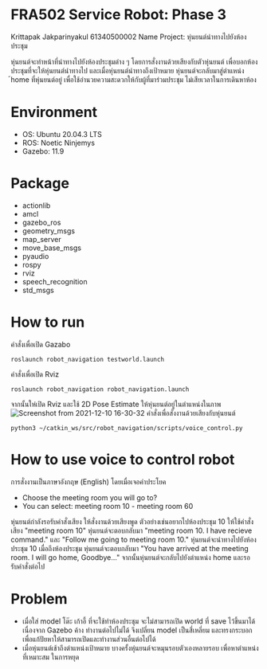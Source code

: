 # FRA502 Service Robot: Phase 3
Krittapak Jakparinyakul 61340500002
Name Project: หุ่นยนต์นำทางไปยังห้องประชุม

หุ่นยนต์จะทำหน้าที่นำทางไปยังห้องประชุมต่าง ๆ โดยการสั่งงานด้วยเสียงกับตัวหุ่นยนต์ เพื่อบอกห้องประชุมที่จะให้หุ่นยนต์นำทางไป และเมื่อหุ่นยนต์นำทางถึงเป้าหมาย หุ่นยนต์จะกลับมาสู่ตำแหน่ง ้home ที่หุ่นยนต์อยู่ เพื่อใช้อำนวยความสะดวกให้กับผู้ที่มาร่วมประชุม ไม่เสียเวลาในการเดินหาห้อง

# Environment
* OS: Ubuntu 20.04.3 LTS
* ROS: Noetic Ninjemys
* Gazebo: 11.9

# Package
* actionlib
* amcl
* gazebo_ros
* geometry_msgs
* map_server
* move_base_msgs
* pyaudio
* rospy
* rviz
* speech_recognition
* std_msgs

# How to run
คำสั่งเพื่อเปิด Gazabo
```
roslaunch robot_navigation testworld.launch
```
คำสั่งเพื่อเปิด Rviz
```
roslaunch robot_navigation robot_navigation.launch
```
จากนั้นให่เปิด Rviz และใช้ 2D Pose Estimate ให้หุ่นยนต์อยู่ในตำแหน่งในภาพ
![Screenshot from 2021-12-10 16-30-32](https://user-images.githubusercontent.com/57758268/145551135-60ad262c-2a7a-47e3-9f24-84cdaec671e4.png)
คำสั่งเพื่อสั่งงานด้วยเสียงกับหุ่นยนต์
```
python3 ~/catkin_ws/src/robot_navigation/scripts/voice_control.py
```

# How to use voice to control robot
การสั่งงานเป็นภาษาอังกฤษ (English) โดยเมื่อเจอคำประโยค

- Choose the meeting room you will go to?
- You can select: meeting room 10 - meeting room 60

หุ่นยนต์กำลังรอรับคำสั่งเสียง ให้สั่งงานด้วยเสียงพูด ตัวอย่างเช่นอยากไปห้องประชุม 10 ให้ใช้คำสั่งเสียง "meeting room 10" หุ่นยนต์จะตอบกลับมา "meeting room 10. I have recieve command." และ "Follow me going to meeting room 10." หุ่นยนต์จะนำทางไปยังห้องประชุม 10 เมื่อถึงห้องประชุม หุ่นยนต์จะตอบกลับมา "You have arrived at the meeting room. I will go home, Goodbye..." จากนั้นหุ่นยนต์จะกลับไปยังตำแหน่ง home และรอรับคำสั่งต่อไป

# Problem
* เมื่อใส่ model โต๊ะ เก้าอี้ ที่จะใช้ทำห้องประชุม จะไม่สามารถเปิด world ที่ save ไว้ขึ้นมาได้ เนื่องจาก Gazebo ค้าง ทำงานต่อไปไม่ได้ จึงเปลี่ยน model เป็นสี่เหลี่ยม และทรงกระบอก เพื่อแก้ปัยหาให้สามารถเปิดและทำงานส่วนอื่นต่อไปได้
* เมื่อหุ่นยนต์เช้าถึงตำแหน่งเป้าหมาย บางครั้งหุ่นยนต์จะหมุนรอบตัวเองหลายรอบ เพื่อหาตำแหน่งที่เหมาะสม ในการหยุด
